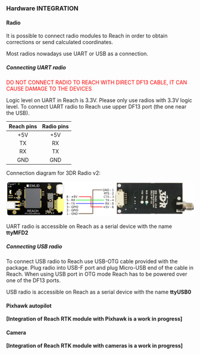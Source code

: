 ### Hardware INTEGRATION

#### Radio

It is possible to connect radio modules to Reach in order to obtain corrections or send calculated coordinates.

Most radios nowadays use UART or USB as a connection.

##### Connecting UART radio

<font color="red">DO NOT CONNECT RADIO TO REACH WITH DIRECT DF13 CABLE, IT CAN CAUSE DAMAGE TO THE DEVICES</font>

Logic level on UART in Reach is 3.3V. Please only use radios  with 3.3V logic level.
To connect UART radio to Reach use upper DF13 port (the one near the USB).

| Reach pins | Radio pins |
|:----------:|:----------:|
|     +5V    |     +5V    |
|     TX     |     RX     |
|     RX     |     TX     |
|     GND    |     GND    |

Connection diagram for 3DR Radio v2:

![image](reach-3dr-radio.png)

UART radio is accessible on Reach as a serial device with the name **ttyMFD2**

##### Connecting USB radio

To connect USB radio to Reach use USB-OTG cable provided with the package.
Plug radio into USB-F port and plug Micro-USB end of the cable in Reach.
When using USB port in OTG mode Reach has to be powered over one of the DF13 ports.

USB radio is accessible on Reach as a serial device with the name **ttyUSB0**

#### Pixhawk autopilot

**[Integration of Reach RTK module with Pixhawk is a work in progress]**

#### Camera

**[Integration of Reach RTK module with cameras is a work in progress]**
